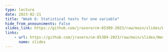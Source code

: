 ```yaml
---
type: lecture
date: 2023-02-21
title: "Week 6: Statistical tests for one variable"
hide_from_announcments: False
slides_link: https://github.com/jrasero/cm-85309-2023/raw/main/slides/Week-6.pdf
links: 
    - url: https://github.com/jrasero/cm-85309-2023/raw/main/slides/Week-6.pdf
      name: slides
---
```



